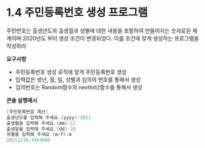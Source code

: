 # 1.4 주민등록번호 생성 프로그램

주민번호는 출생년도와 출생월과 성별에 대한 내용을 포함하여 만들어지는 숫자로된 체계이며 2020년도 부터 생성 조건이 변경되었다. 이를 조건에 맞게 생성하는 프로그램을 작성하라

**요구사항**
- 주민등록번호 생성 로직에 맞게 주민등록번호 생성
- 입력값은 생년, 월, 일, 성별과 임의의 번호를 통해서 생성
- 임의번호는 Random함수의 nextInt()함수를 통해서 생성

**콘솔 실행예시**
```java
[주민등록번호 계산]
출생년도를 입력해 주세요.(yyyy):2021
출생월을 입력해 주세요.(mm):12
출생일을 입력해 주세요.(dd):10
성별을 입력해 주세요.(m/f):m
20211210-3463086
```